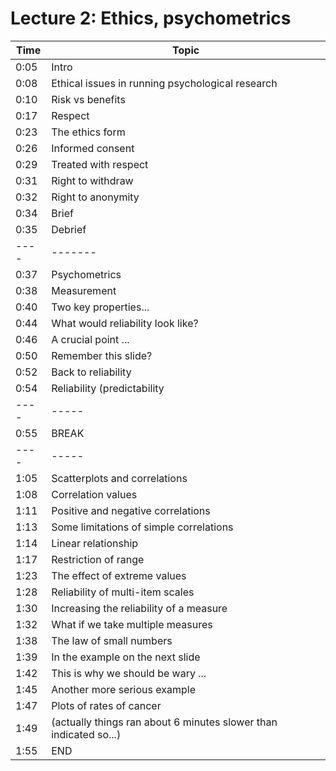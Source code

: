 # Lecture 2: Ethics, psychometrics

| Time | Topic |
| ---- | ----- |
| 0:05 | Intro |
| 0:08 | Ethical issues in running psychological research |
| 0:10 | Risk vs benefits |
| 0:17 | Respect |
| 0:23 | The ethics form |
| 0:26 | Informed consent |
| 0:29 | Treated with respect |
| 0:31 | Right to withdraw |
| 0:32 | Right to anonymity |
| 0:34 | Brief |
| 0:35 | Debrief |
| ---- | ------- |
| 0:37 | Psychometrics |
| 0:38 | Measurement |
| 0:40 | Two key properties... |
| 0:44 | What would reliability look like? |
| 0:46 | A crucial point ... |
| 0:50 | Remember this slide? | 
| 0:52 | Back to reliability |
| 0:54 | Reliability (predictability | 
| ---- | ----- |
| 0:55 | BREAK |
| ---- | ----- |
| 1:05 | Scatterplots and correlations |
| 1:08 | Correlation values |
| 1:11 | Positive and negative correlations |
| 1:13 | Some limitations of simple correlations |
| 1:14 | Linear relationship |
| 1:17 | Restriction of range |
| 1:23 | The effect of extreme values |
| 1:28 | Reliability of multi-item scales |
| 1:30 | Increasing the reliability of a measure |
| 1:32 | What if we take multiple measures |
| 1:38 | The law of small numbers |
| 1:39 | In the example on the next slide |
| 1:42 | This is why we should be wary ... |
| 1:45 | Another more serious example |
| 1:47 | Plots of rates of cancer |
| 1:49 | (actually things ran about 6 minutes slower than indicated so...)
| 1:55 | END |






